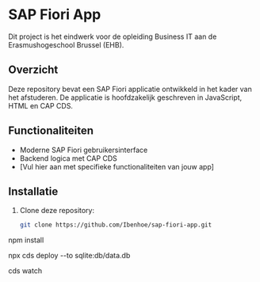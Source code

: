 # SAP Fiori App

Dit project is het eindwerk voor de opleiding Business IT aan de Erasmushogeschool Brussel (EHB).

## Overzicht

Deze repository bevat een SAP Fiori applicatie ontwikkeld in het kader van het afstuderen. De applicatie is hoofdzakelijk geschreven in JavaScript, HTML en CAP CDS.

## Functionaliteiten

- Moderne SAP Fiori gebruikersinterface
- Backend logica met CAP CDS
- [Vul hier aan met specifieke functionaliteiten van jouw app]

## Installatie

1. Clone deze repository:
   ```bash
   git clone https://github.com/Ibenhoe/sap-fiori-app.git

npm install

npx cds deploy --to sqlite:db/data.db

cds watch
